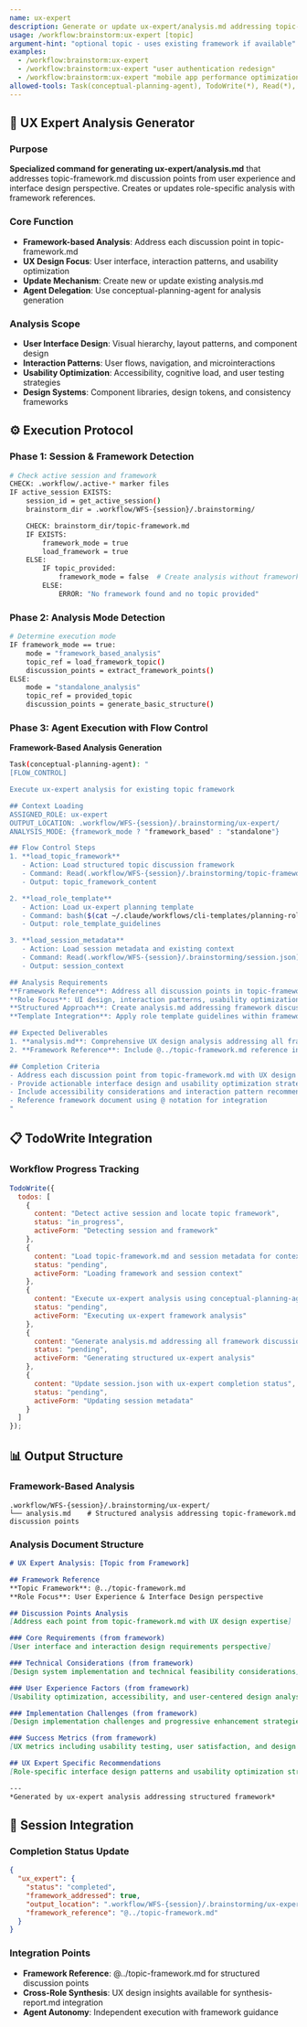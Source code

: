 ```yaml
---
name: ux-expert
description: Generate or update ux-expert/analysis.md addressing topic-framework discussion points
usage: /workflow:brainstorm:ux-expert [topic]
argument-hint: "optional topic - uses existing framework if available"
examples:
  - /workflow:brainstorm:ux-expert
  - /workflow:brainstorm:ux-expert "user authentication redesign"
  - /workflow:brainstorm:ux-expert "mobile app performance optimization"
allowed-tools: Task(conceptual-planning-agent), TodoWrite(*), Read(*), Write(*)
---
```


## 🎯 **UX Expert Analysis Generator**

### Purpose
**Specialized command for generating ux-expert/analysis.md** that addresses topic-framework.md discussion points from user experience and interface design perspective. Creates or updates role-specific analysis with framework references.

### Core Function
- **Framework-based Analysis**: Address each discussion point in topic-framework.md
- **UX Design Focus**: User interface, interaction patterns, and usability optimization
- **Update Mechanism**: Create new or update existing analysis.md
- **Agent Delegation**: Use conceptual-planning-agent for analysis generation

### Analysis Scope
- **User Interface Design**: Visual hierarchy, layout patterns, and component design
- **Interaction Patterns**: User flows, navigation, and microinteractions
- **Usability Optimization**: Accessibility, cognitive load, and user testing strategies
- **Design Systems**: Component libraries, design tokens, and consistency frameworks

## ⚙️ **Execution Protocol**

### Phase 1: Session & Framework Detection
```bash
# Check active session and framework
CHECK: .workflow/.active-* marker files
IF active_session EXISTS:
    session_id = get_active_session()
    brainstorm_dir = .workflow/WFS-{session}/.brainstorming/

    CHECK: brainstorm_dir/topic-framework.md
    IF EXISTS:
        framework_mode = true
        load_framework = true
    ELSE:
        IF topic_provided:
            framework_mode = false  # Create analysis without framework
        ELSE:
            ERROR: "No framework found and no topic provided"
```

### Phase 2: Analysis Mode Detection
```bash
# Determine execution mode
IF framework_mode == true:
    mode = "framework_based_analysis"
    topic_ref = load_framework_topic()
    discussion_points = extract_framework_points()
ELSE:
    mode = "standalone_analysis"
    topic_ref = provided_topic
    discussion_points = generate_basic_structure()
```

### Phase 3: Agent Execution with Flow Control
**Framework-Based Analysis Generation**

```bash
Task(conceptual-planning-agent): "
[FLOW_CONTROL]

Execute ux-expert analysis for existing topic framework

## Context Loading
ASSIGNED_ROLE: ux-expert
OUTPUT_LOCATION: .workflow/WFS-{session}/.brainstorming/ux-expert/
ANALYSIS_MODE: {framework_mode ? "framework_based" : "standalone"}

## Flow Control Steps
1. **load_topic_framework**
   - Action: Load structured topic discussion framework
   - Command: Read(.workflow/WFS-{session}/.brainstorming/topic-framework.md)
   - Output: topic_framework_content

2. **load_role_template**
   - Action: Load ux-expert planning template
   - Command: bash($(cat ~/.claude/workflows/cli-templates/planning-roles/ux-expert.md))
   - Output: role_template_guidelines

3. **load_session_metadata**
   - Action: Load session metadata and existing context
   - Command: Read(.workflow/WFS-{session}/.brainstorming/session.json)
   - Output: session_context

## Analysis Requirements
**Framework Reference**: Address all discussion points in topic-framework.md from user experience and interface design perspective
**Role Focus**: UI design, interaction patterns, usability optimization, design systems
**Structured Approach**: Create analysis.md addressing framework discussion points
**Template Integration**: Apply role template guidelines within framework structure

## Expected Deliverables
1. **analysis.md**: Comprehensive UX design analysis addressing all framework discussion points
2. **Framework Reference**: Include @../topic-framework.md reference in analysis

## Completion Criteria
- Address each discussion point from topic-framework.md with UX design expertise
- Provide actionable interface design and usability optimization strategies
- Include accessibility considerations and interaction pattern recommendations
- Reference framework document using @ notation for integration
"
```

## 📋 **TodoWrite Integration**

### Workflow Progress Tracking
```javascript
TodoWrite({
  todos: [
    {
      content: "Detect active session and locate topic framework",
      status: "in_progress",
      activeForm: "Detecting session and framework"
    },
    {
      content: "Load topic-framework.md and session metadata for context",
      status: "pending",
      activeForm: "Loading framework and session context"
    },
    {
      content: "Execute ux-expert analysis using conceptual-planning-agent with FLOW_CONTROL",
      status: "pending",
      activeForm: "Executing ux-expert framework analysis"
    },
    {
      content: "Generate analysis.md addressing all framework discussion points",
      status: "pending",
      activeForm: "Generating structured ux-expert analysis"
    },
    {
      content: "Update session.json with ux-expert completion status",
      status: "pending",
      activeForm: "Updating session metadata"
    }
  ]
});
```

## 📊 **Output Structure**

### Framework-Based Analysis
```
.workflow/WFS-{session}/.brainstorming/ux-expert/
└── analysis.md    # Structured analysis addressing topic-framework.md discussion points
```

### Analysis Document Structure
```markdown
# UX Expert Analysis: [Topic from Framework]

## Framework Reference
**Topic Framework**: @../topic-framework.md
**Role Focus**: User Experience & Interface Design perspective

## Discussion Points Analysis
[Address each point from topic-framework.md with UX design expertise]

### Core Requirements (from framework)
[User interface and interaction design requirements perspective]

### Technical Considerations (from framework)
[Design system implementation and technical feasibility considerations]

### User Experience Factors (from framework)
[Usability optimization, accessibility, and user-centered design analysis]

### Implementation Challenges (from framework)
[Design implementation challenges and progressive enhancement strategies]

### Success Metrics (from framework)
[UX metrics including usability testing, user satisfaction, and design KPIs]

## UX Expert Specific Recommendations
[Role-specific interface design patterns and usability optimization strategies]

---
*Generated by ux-expert analysis addressing structured framework*
```

## 🔄 **Session Integration**

### Completion Status Update
```json
{
  "ux_expert": {
    "status": "completed",
    "framework_addressed": true,
    "output_location": ".workflow/WFS-{session}/.brainstorming/ux-expert/analysis.md",
    "framework_reference": "@../topic-framework.md"
  }
}
```

### Integration Points
- **Framework Reference**: @../topic-framework.md for structured discussion points
- **Cross-Role Synthesis**: UX design insights available for synthesis-report.md integration
- **Agent Autonomy**: Independent execution with framework guidance
